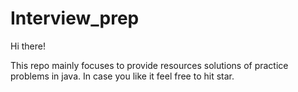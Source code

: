 # Interview_prep

Hi there!

This repo mainly focuses to provide resources solutions of practice problems in java. In case you like it feel free to hit star.

